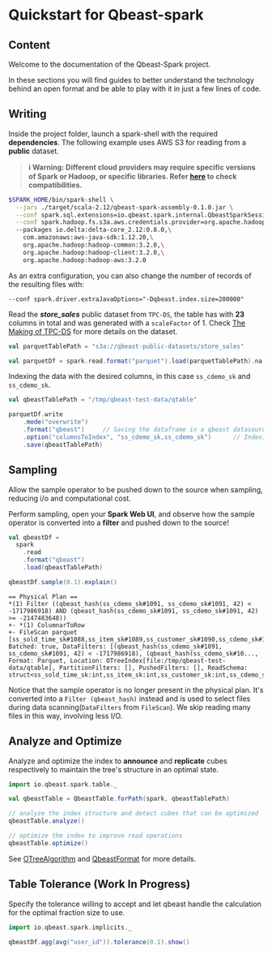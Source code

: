 # Quickstart for Qbeast-spark

## Content

Welcome to the documentation of the Qbeast-Spark project.

In these sections you will find guides to better understand the technology behind an open format and be able to play with it in just a few lines of code. 


## Writing

Inside the project folder, launch a spark-shell with the required **dependencies**. The following example uses AWS S3 for reading from a **public** dataset.

>**ℹ️ Warning: Different cloud providers may require specific versions of Spark or Hadoop, or specific libraries. Refer [here](CloudStorages.md) to check compatibilities.** 

```bash
$SPARK_HOME/bin/spark-shell \
  --jars ./target/scala-2.12/qbeast-spark-assembly-0.1.0.jar \
  --conf spark.sql.extensions=io.qbeast.spark.internal.QbeastSparkSessionExtension \
  --conf spark.hadoop.fs.s3a.aws.credentials.provider=org.apache.hadoop.fs.s3a.AnonymousAWSCredentialsProvider \ 
  --packages io.delta:delta-core_2.12:0.8.0,\
    com.amazonaws:aws-java-sdk:1.12.20,\
    org.apache.hadoop:hadoop-common:3.2.0,\
    org.apache.hadoop:hadoop-client:3.2.0,\
    org.apache.hadoop:hadoop-aws:3.2.0
```
As an extra configuration, you can also change the number of records of the resulting files with:

```
--conf spark.driver.extraJavaOptions="-Dqbeast.index.size=200000"
```

Read the ***store_sales*** public dataset from `TPC-DS`, the table has with **23** columns in total and was generated with a `scaleFactor` of 1. Check [The Making of TPC-DS](http://www.tpc.org/tpcds/presentations/the_making_of_tpcds.pdf) for more details on the dataset.

```scala
val parquetTablePath = "s3a://qbeast-public-datasets/store_sales"

val parquetDf = spark.read.format("parquet").load(parquetTablePath).na.drop()
```

Indexing the data with the desired columns, in this case `ss_cdemo_sk` and `ss_cdemo_sk`.
```scala
val qbeastTablePath = "/tmp/qbeast-test-data/qtable"

parquetDf.write
    .mode("overwrite")
    .format("qbeast")     // Saving the dataframe in a qbeast datasource
    .option("columnsToIndex", "ss_cdemo_sk,ss_cdemo_sk")      // Indexing the table
    .save(qbeastTablePath)
```

## Sampling

Allow the sample operator to be pushed down to the source when sampling, reducing i/o and computational cost.

Perform sampling, open your **Spark Web UI**, and observe how the sample operator is converted into a **filter** and pushed down to the source!
```scala
val qbeastDf =
  spark
    .read
    .format("qbeast")
    .load(qbeastTablePath)

qbeastDf.sample(0.1).explain()
```
```
== Physical Plan ==
*(1) Filter ((qbeast_hash(ss_cdemo_sk#1091, ss_cdemo_sk#1091, 42) < -1717986918) AND (qbeast_hash(ss_cdemo_sk#1091, ss_cdemo_sk#1091, 42) >= -2147483648))
+- *(1) ColumnarToRow
+- FileScan parquet [ss_sold_time_sk#1088,ss_item_sk#1089,ss_customer_sk#1090,ss_cdemo_sk#1091,ss_hdemo_sk#1092,ss_addr_sk#1093,ss_store_sk#1094,ss_promo_sk#1095,ss_ticket_number#1096L,ss_quantity#1097,ss_wholesale_cost#1098,ss_list_price#1099,ss_sales_price#1100,ss_ext_discount_amt#1101,ss_ext_sales_price#1102,ss_ext_wholesale_cost#1103,ss_ext_list_price#1104,ss_ext_tax#1105,ss_coupon_amt#1106,ss_net_paid#1107,ss_net_paid_inc_tax#1108,ss_net_profit#1109,ss_sold_date_sk#1110] Batched: true, DataFilters: [(qbeast_hash(ss_cdemo_sk#1091, ss_cdemo_sk#1091, 42) < -1717986918), (qbeast_hash(ss_cdemo_sk#10..., Format: Parquet, Location: OTreeIndex[file:/tmp/qbeast-test-data/qtable], PartitionFilters: [], PushedFilters: [], ReadSchema: struct<ss_sold_time_sk:int,ss_item_sk:int,ss_customer_sk:int,ss_cdemo_sk:int,ss_hdemo_sk:int,ss_a...

```

Notice that the sample operator is no longer present in the physical plan. It's converted into a `Filter (qbeast_hash)` instead and is used to select files during data scanning(`DataFilters` from `FileScan`). We skip reading many files in this way, involving less I/O.


## Analyze and Optimize

Analyze and optimize the index to **announce** and **replicate** cubes respectively to maintain the tree's structure in an optimal state.

```scala
import io.qbeast.spark.table._

val qbeastTable = QbeastTable.forPath(spark, qbeastTablePath)

// analyze the index structure and detect cubes that can be optimized
qbeastTable.analyze()

// optimize the index to improve read operations
qbeastTable.optimize()
```

See [OTreeAlgorithm](OTreeAlgorithm.md) and [QbeastFormat](QbeastFormat.md) for more details.

## Table Tolerance (Work In Progress)

Specify the tolerance willing to accept and let qbeast handle the calculation for the optimal fraction size to use.

```scala
import io.qbeast.spark.implicits._

qbeastDf.agg(avg("user_id")).tolerance(0.1).show()
```

